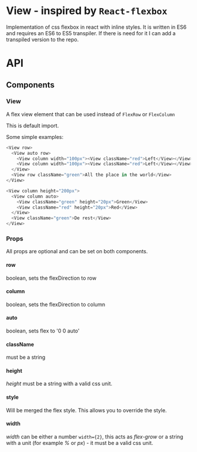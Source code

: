 # View - inspired by `React-flexbox`

Implementation of css flexbox in react with inline styles.
It is written in ES6 and requires an ES6 to ES5 transpiler. If there is need for
it I can add a transpiled version to the repo.

# API

## Components

### View

A flex view element that can be used instead of `FlexRow` or `FlexColumn`

This is default import.

Some simple examples:

```js
<View row>
  <View auto row>
    <View column width="100px"><View className="red">Left</View></View>
    <View column width="100px"><View className="red">Left</View></View>
  </View>
  <View row className="green">All the place in the world</View>
</View>
```

```js
<View column height="200px">
  <View column auto>
    <View className="green" height="20px">Green</View>
    <View className="red" height="20px">Red</View>
  </View>
  <View className="green">De rest</View>
</View>
```

### Props

All props are optional and can be set on both components.

#### row

boolean, sets the flexDirection to row

#### column

boolean, sets the flexDirection to column

#### auto

boolean, sets flex to '0 0 auto'

#### className

must be a string

#### height

_height_ must be a string with a valid css unit.

#### style

Will be merged the flex style. This allows you to override the style.

#### width

_width_ can be either a number `width={2}`, this acts as _flex-grow_ or a string
with a unit (for example _%_ or _px_) - it must be a valid css unit.